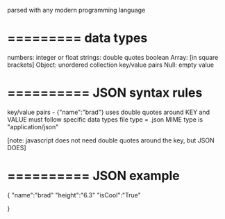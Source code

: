 
parsed with any modern programming language


=========
data types
=========
numbers: integer or float
strings: double quotes
boolean
Array: [in square brackets]
Object: unordered collection key/value pairs
Null: empty value

==========
JSON syntax rules
==========

key/value pairs - {"name":"brad"}
uses double quotes around KEY and VALUE
must follow specific data types
file type = .json
MIME type is "application/json"


[note: javascript does not need double quotes around the key, but JSON DOES]

==========
JSON example
==========

{
    "name":"brad"
    "height":"6.3"
    "isCool":"True"

}